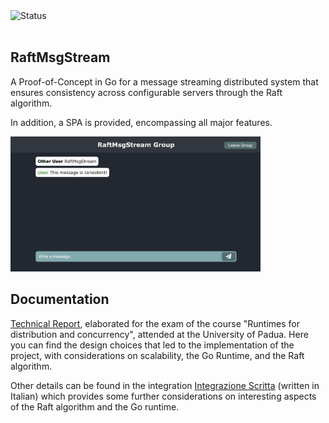 <div align="left">
  <img src="https://img.shields.io/badge/Project%20Status-Completed-brightgreen" alt="Status">
</div>
<br>

## RaftMsgStream
A Proof-of-Concept in Go for a message streaming distributed system that ensures consistency across configurable servers through the Raft algorithm.

In addition, a SPA is provided, encompassing all major features.

<img src="./screenshots/screenshot.png" alt="Screenshot of RaftMsgStream SPA" width="400"/>

## Documentation
[Technical Report](https://github.com/GianlucaBresolin/RaftMsgStream/blob/master/TechnicalReport.pdf), elaborated for the exam of the course "Runtimes for distribution and concurrency", attended at the University of Padua. Here you can find the design choices that led to the implementation of the project, with considerations on scalability, the Go Runtime, and the Raft algorithm.

Other details can be found in the integration [Integrazione Scritta](https://github.com/GianlucaBresolin/RaftMsgStream/blob/master/IntegrazioneScritta.pdf) (written in Italian) which provides some further considerations on interesting aspects of the Raft algorithm and the Go runtime.
